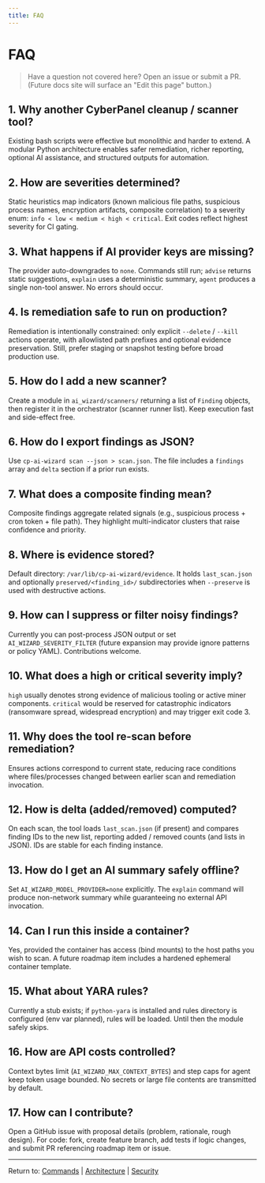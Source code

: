 ```yaml
---
title: FAQ
---
```

# FAQ

> Have a question not covered here? Open an issue or submit a PR. (Future docs site will surface an "Edit this page" button.)

## 1. Why another CyberPanel cleanup / scanner tool?

Existing bash scripts were effective but monolithic and harder to extend. A modular Python architecture enables safer remediation, richer reporting, optional AI assistance, and structured outputs for automation.

## 2. How are severities determined?

Static heuristics map indicators (known malicious file paths, suspicious process names, encryption artifacts, composite correlation) to a severity enum: `info < low < medium < high < critical`. Exit codes reflect highest severity for CI gating.

## 3. What happens if AI provider keys are missing?

The provider auto-downgrades to `none`. Commands still run; `advise` returns static suggestions, `explain` uses a deterministic summary, `agent` produces a single non-tool answer. No errors should occur.

## 4. Is remediation safe to run on production?

Remediation is intentionally constrained: only explicit `--delete` / `--kill` actions operate, with allowlisted path prefixes and optional evidence preservation. Still, prefer staging or snapshot testing before broad production use.

## 5. How do I add a new scanner?

Create a module in `ai_wizard/scanners/` returning a list of `Finding` objects, then register it in the orchestrator (scanner runner list). Keep execution fast and side-effect free.

## 6. How do I export findings as JSON?

Use `cp-ai-wizard scan --json > scan.json`. The file includes a `findings` array and `delta` section if a prior run exists.

## 7. What does a composite finding mean?

Composite findings aggregate related signals (e.g., suspicious process + cron token + file path). They highlight multi-indicator clusters that raise confidence and priority.

## 8. Where is evidence stored?

Default directory: `/var/lib/cp-ai-wizard/evidence`. It holds `last_scan.json` and optionally `preserved/<finding_id>/` subdirectories when `--preserve` is used with destructive actions.

## 9. How can I suppress or filter noisy findings?

Currently you can post-process JSON output or set `AI_WIZARD_SEVERITY_FILTER` (future expansion may provide ignore patterns or policy YAML). Contributions welcome.

## 10. What does a high or critical severity imply?

`high` usually denotes strong evidence of malicious tooling or active miner components. `critical` would be reserved for catastrophic indicators (ransomware spread, widespread encryption) and may trigger exit code 3.

## 11. Why does the tool re-scan before remediation?

Ensures actions correspond to current state, reducing race conditions where files/processes changed between earlier scan and remediation invocation.

## 12. How is delta (added/removed) computed?

On each scan, the tool loads `last_scan.json` (if present) and compares finding IDs to the new list, reporting added / removed counts (and lists in JSON). IDs are stable for each finding instance.

## 13. How do I get an AI summary safely offline?

Set `AI_WIZARD_MODEL_PROVIDER=none` explicitly. The `explain` command will produce non-network summary while guaranteeing no external API invocation.

## 14. Can I run this inside a container?

Yes, provided the container has access (bind mounts) to the host paths you wish to scan. A future roadmap item includes a hardened ephemeral container template.

## 15. What about YARA rules?

Currently a stub exists; if `python-yara` is installed and rules directory is configured (env var planned), rules will be loaded. Until then the module safely skips.

## 16. How are API costs controlled?

Context bytes limit (`AI_WIZARD_MAX_CONTEXT_BYTES`) and step caps for agent keep token usage bounded. No secrets or large file contents are transmitted by default.

## 17. How can I contribute?

Open a GitHub issue with proposal details (problem, rationale, rough design). For code: fork, create feature branch, add tests if logic changes, and submit PR referencing roadmap item or issue.

---

Return to: [Commands](commands.md) | [Architecture](architecture.md) | [Security](security.md)
